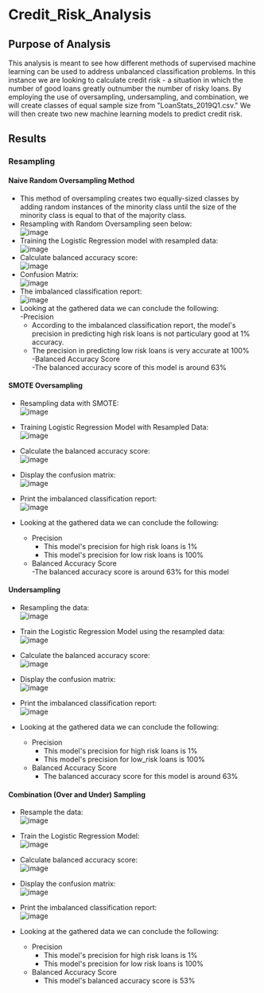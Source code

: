 # Credit_Risk_Analysis

## Purpose of Analysis
This analysis is meant to see how different methods of supervised machine learning can be used to address unbalanced classification problems. In this instance we are looking to calculate credit risk - a situation in which the number of good loans greatly outnumber the number of risky loans. By employing the use of oversampling, undersampling, and combination, we will create classes of equal sample size from "LoanStats_2019Q1.csv." We will then create two new machine learning models to predict credit risk.

## Results
### Resampling 
#### Naive Random Oversampling Method
- This method of oversampling creates two equally-sized classes by adding random instances of the minority class until the size of the minority class is equal to that of the majority class.
- Resampling with Random Oversampling seen below: <br/>
![image](https://user-images.githubusercontent.com/72320203/156070381-2d0ec2a6-4955-4f30-8b64-9e9e86b88e4c.png)<br/>
- Training the Logistic Regression model with resampled data: <br/>
![image](https://user-images.githubusercontent.com/72320203/156074568-9bafba1c-dd33-4c29-89ee-9c9b33307bbe.png)<br/>
- Calculate balanced accuracy score: <br/>
![image](https://user-images.githubusercontent.com/72320203/156074650-0f4f9803-f7fd-4f71-ae75-6c399994c6b8.png)<br/>
- Confusion Matrix: <br/>
![image](https://user-images.githubusercontent.com/72320203/156074723-4423001f-fff8-4e69-83b5-34d47e5ca6f1.png)<br/>
- The imbalanced classification report: <br/>
![image](https://user-images.githubusercontent.com/72320203/156074958-f55114e2-808c-4e02-ab6f-06b6416b7ad3.png)<br/>
- Looking at the gathered data we can conclude the following:<br/>
  -Precision <br/>
    - According to the imbalanced classification report, the model's precision in predicting high risk loans is not particulary good at 1% accuracy. <br/>
    - The precision in predicting low risk loans is very accurate at 100% <br/>
  -Balanced Accuracy Score <br/>
    -The balanced accuracy score of this model is around 63% <br/>
#### SMOTE Oversampling
- Resampling data with SMOTE: <br/>
![image](https://user-images.githubusercontent.com/72320203/156084193-8af95061-06f0-4934-b5db-1e9d34827b1b.png) <br/>
- Training Logistic Regression Model with Resampled Data: <br/>
![image](https://user-images.githubusercontent.com/72320203/156084286-1b7c6ac7-1764-4423-971c-7e50ecf7e648.png) <br/>
- Calculate the balanced accuracy score: <br/>
![image](https://user-images.githubusercontent.com/72320203/156084440-2bb4d8f1-9c3d-486c-8971-9b9b60da1dd9.png) <br/>
- Display the confusion matrix: <br/>
![image](https://user-images.githubusercontent.com/72320203/156084505-10ed9cae-ffc9-4248-8291-2ee0e75fd6a7.png) <br/>
- Print the imbalanced classification report: <br/>
![image](https://user-images.githubusercontent.com/72320203/156084602-2bd512ee-9d51-4abd-83eb-997bb5a01de0.png) <br/>


- Looking at the gathered data we can conclude the following:<br/>
  - Precision <br/>
    - This model's precision for high risk loans is 1% <br/>
    - This model's precision for low risk loans is 100% <br/>
  - Balanced Accuracy Score <br/>
    -The balanced accuracy score is around 63% for this model
    
#### Undersampling
- Resampling the data: <br/>
![image](https://user-images.githubusercontent.com/72320203/156085432-6ecc56c9-ae69-4e56-9e46-035ba812cf33.png) <br/>
- Train the Logistic Regression Model using the resampled data: <br/>
![image](https://user-images.githubusercontent.com/72320203/156085621-9b53e4b6-2ce3-4362-91e5-1f99105268c7.png) <br/>
- Calculate the balanced accuracy score: <br/>
![image](https://user-images.githubusercontent.com/72320203/156085705-c2b7f783-73f4-4079-9653-bc794fe9da7a.png) <br/>
- Display the confusion matrix: <br/>
![image](https://user-images.githubusercontent.com/72320203/156085804-8a12bb76-1b8a-46c9-9ee7-97b408c083bf.png) <br/>
- Print the imbalanced classification report: <br/>
![image](https://user-images.githubusercontent.com/72320203/156085888-d92cf6da-0d38-466c-a6cb-4d85fc75d722.png) <br/>

- Looking at the gathered data we can conclude the following:<br/>
  - Precision <br/>
    - This model's precision for high risk loans is 1% <br/>
    - This model's precision for low_risk loans is 100% <br/>
  - Balanced Accuracy Score <br/>
    - The balanced accuracy score for this model is around 63% <br/>

#### Combination (Over and Under) Sampling
- Resample the data: <br/>
![image](https://user-images.githubusercontent.com/72320203/156090462-b8be16b8-bcff-477a-96fb-ec9625e88dd9.png) <br/>
- Train the Logistic Regression Model: <br/>
![image](https://user-images.githubusercontent.com/72320203/156090941-171bbc38-e801-4dea-b6a7-276c8d335402.png) <br/>
- Calculate balanced accuracy score: <br/>
![image](https://user-images.githubusercontent.com/72320203/156097290-824413d8-de45-48bc-8d5a-86813f45a222.png) <br/>
- Display the confusion matrix: <br/>
![image](https://user-images.githubusercontent.com/72320203/156097518-bfaa4d0a-ec8d-4c8e-ba7a-d9b1e854e0b2.png) <br/>
- Print the imbalanced classification report: <br/>
![image](https://user-images.githubusercontent.com/72320203/156097619-d6c563fa-889b-4f84-88a3-b45f856e94bc.png) <br/>

- Looking at the gathered data we can conclude the following: <br/>
  - Precision <br/>
    - This model's precision for high risk loans is 1%
    - This model's precision for low risk loans is 100% 
  - Balanced Accuracy Score <br/>
    - This model's balanced accuracy score is 53% 
  
####







 




    



















   
   
















